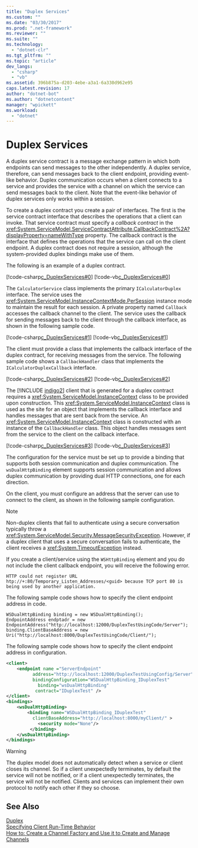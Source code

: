```yaml
---
title: "Duplex Services"
ms.custom: ""
ms.date: "03/30/2017"
ms.prod: ".net-framework"
ms.reviewer: ""
ms.suite: ""
ms.technology: 
  - "dotnet-clr"
ms.tgt_pltfrm: ""
ms.topic: "article"
dev_langs: 
  - "csharp"
  - "vb"
ms.assetid: 396b875a-d203-4ebe-a3a1-6a330d962e95
caps.latest.revision: 17
author: "dotnet-bot"
ms.author: "dotnetcontent"
manager: "wpickett"
ms.workload: 
  - "dotnet"
---
```

# Duplex Services
A duplex service contract is a message exchange pattern in which both endpoints can send messages to the other independently. A duplex service, therefore, can send messages back to the client endpoint, providing event-like behavior. Duplex communication occurs when a client connects to a service and provides the service with a channel on which the service can send messages back to the client. Note that the event-like behavior of duplex services only works within a session.  
  
 To create a duplex contract you create a pair of interfaces. The first is the service contract interface that describes the operations that a client can invoke. That service contract must specify a *callback contract* in the <xref:System.ServiceModel.ServiceContractAttribute.CallbackContract%2A?displayProperty=nameWithType> property. The callback contract is the interface that defines the operations that the service can call on the client endpoint. A duplex contract does not require a session, although the system-provided duplex bindings make use of them.  
  
 The following is an example of a duplex contract.  
  
 [!code-csharp[c_DuplexServices#0](../../../../samples/snippets/csharp/VS_Snippets_CFX/c_duplexservices/cs/service.cs#0)]
 [!code-vb[c_DuplexServices#0](../../../../samples/snippets/visualbasic/VS_Snippets_CFX/c_duplexservices/vb/service.vb#0)]  
  
 The `CalculatorService` class implements the primary `ICalculatorDuplex` interface. The service uses the <xref:System.ServiceModel.InstanceContextMode.PerSession> instance mode to maintain the result for each session. A private property named `Callback` accesses the callback channel to the client. The service uses the callback for sending messages back to the client through the callback interface, as shown in the following sample code.  
  
 [!code-csharp[c_DuplexServices#1](../../../../samples/snippets/csharp/VS_Snippets_CFX/c_duplexservices/cs/service.cs#1)]
 [!code-vb[c_DuplexServices#1](../../../../samples/snippets/visualbasic/VS_Snippets_CFX/c_duplexservices/vb/service.vb#1)]  
  
 The client must provide a class that implements the callback interface of the duplex contract, for receiving messages from the service. The following sample code shows a `CallbackHandler` class that implements the `ICalculatorDuplexCallback` interface.  
  
 [!code-csharp[c_DuplexServices#2](../../../../samples/snippets/csharp/VS_Snippets_CFX/c_duplexservices/cs/client.cs#2)]
 [!code-vb[c_DuplexServices#2](../../../../samples/snippets/visualbasic/VS_Snippets_CFX/c_duplexservices/vb/client.vb#2)]  
  
 The [!INCLUDE [indigo2](../../../../includes/indigo2-md.md)] client that is generated for a duplex contract requires a <xref:System.ServiceModel.InstanceContext> class to be provided upon construction. This <xref:System.ServiceModel.InstanceContext> class is used as the site for an object that implements the callback interface and handles messages that are sent back from the service. An <xref:System.ServiceModel.InstanceContext> class is constructed with an instance of the `CallbackHandler` class. This object handles messages sent from the service to the client on the callback interface.  
  
 [!code-csharp[c_DuplexServices#3](../../../../samples/snippets/csharp/VS_Snippets_CFX/c_duplexservices/cs/client.cs#3)]
 [!code-vb[c_DuplexServices#3](../../../../samples/snippets/visualbasic/VS_Snippets_CFX/c_duplexservices/vb/client.vb#3)]  
  
 The configuration for the service must be set up to provide a binding that supports both session communication and duplex communication. The `wsDualHttpBinding` element supports session communication and allows duplex communication by providing dual HTTP connections, one for each direction.  
  
 On the client, you must configure an address that the server can use to connect to the client, as shown in the following sample configuration.  
  
  
  
> [!NOTE]
>  Non-duplex clients that fail to authenticate using a secure conversation typically throw a <xref:System.ServiceModel.Security.MessageSecurityException>. However, if a duplex client that uses a secure conversation fails to authenticate, the client receives a <xref:System.TimeoutException> instead.  
  
 If you create a client/service using the `WSHttpBinding` element and you do not include the client callback endpoint, you will receive the following error.  
  
```  
HTTP could not register URL  
htp://+:80/Temporary_Listen_Addresses/<guid> because TCP port 80 is being used by another application.  
```  
  
 The following sample code shows how to specify the client endpoint address in code.  
  
```  
WSDualHttpBinding binding = new WSDualHttpBinding();  
EndpointAddress endptadr = new EndpointAddress("http://localhost:12000/DuplexTestUsingCode/Server");  
binding.ClientBaseAddress = new Uri("http://localhost:8000/DuplexTestUsingCode/Client/");  
```  
  
 The following sample code shows how to specify the client endpoint address in configuration.  
  
```xml  
<client>  
    <endpoint name ="ServerEndpoint"   
          address="http://localhost:12000/DuplexTestUsingConfig/Server"  
          bindingConfiguration="WSDualHttpBinding_IDuplexTest"   
            binding="wsDualHttpBinding"  
           contract="IDuplexTest" />  
</client>  
<bindings>  
    <wsDualHttpBinding>  
        <binding name="WSDualHttpBinding_IDuplexTest"    
          clientBaseAddress="http://localhost:8000/myClient/" >  
            <security mode="None"/>  
         </binding>  
    </wsDualHttpBinding>  
</bindings>  
```  
  
> [!WARNING]
>  The duplex model does not automatically detect when a service or client closes its channel. So if a client unexpectedly terminates, by default the service will not be notified, or if a client unexpectedly terminates, the service will not be notified. Clients and services can implement their own protocol to notify each other if they so choose.  
  
## See Also  
 [Duplex](../../../../docs/framework/wcf/samples/duplex.md)  
 [Specifying Client Run-Time Behavior](../../../../docs/framework/wcf/specifying-client-run-time-behavior.md)  
 [How to: Create a Channel Factory and Use it to Create and Manage Channels](../../../../docs/framework/wcf/feature-details/how-to-create-a-channel-factory-and-use-it-to-create-and-manage-channels.md)
